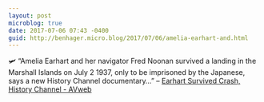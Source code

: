 ```yaml
---
layout: post
microblog: true
date: 2017-07-06 07:43 -0400
guid: http://benhager.micro.blog/2017/07/06/amelia-earhart-and.html
---
```

🛩 “Amelia Earhart and her navigator Fred Noonan survived a landing in the Marshall Islands on July 2 1937, only to be imprisoned by the Japanese, says a new History Channel documentary…” – [Earhart Survived Crash, History Channel - AVweb](https://www.avweb.com/avwebflash/news/Earhart-Survived-Crash-History-Channel-229245-1.html)
